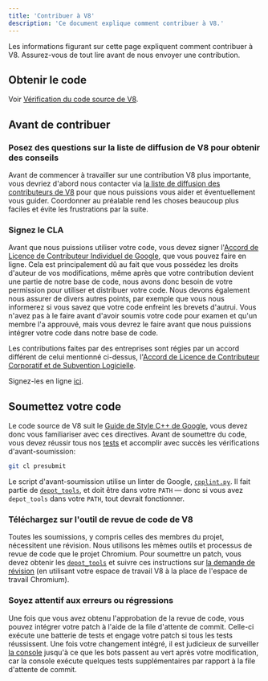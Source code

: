 ```yaml
---
title: 'Contribuer à V8'
description: 'Ce document explique comment contribuer à V8.'
---
```

Les informations figurant sur cette page expliquent comment contribuer à V8. Assurez-vous de tout lire avant de nous envoyer une contribution.

## Obtenir le code

Voir [Vérification du code source de V8](/docs/source-code).

## Avant de contribuer

### Posez des questions sur la liste de diffusion de V8 pour obtenir des conseils

Avant de commencer à travailler sur une contribution V8 plus importante, vous devriez d'abord nous contacter via [la liste de diffusion des contributeurs de V8](https://groups.google.com/group/v8-dev) pour que nous puissions vous aider et éventuellement vous guider. Coordonner au préalable rend les choses beaucoup plus faciles et évite les frustrations par la suite.

### Signez le CLA

Avant que nous puissions utiliser votre code, vous devez signer l'[Accord de Licence de Contributeur Individuel de Google](https://cla.developers.google.com/about/google-individual), que vous pouvez faire en ligne. Cela est principalement dû au fait que vous possédez les droits d'auteur de vos modifications, même après que votre contribution devient une partie de notre base de code, nous avons donc besoin de votre permission pour utiliser et distribuer votre code. Nous devons également nous assurer de divers autres points, par exemple que vous nous informerez si vous savez que votre code enfreint les brevets d'autrui. Vous n'avez pas à le faire avant d'avoir soumis votre code pour examen et qu'un membre l'a approuvé, mais vous devrez le faire avant que nous puissions intégrer votre code dans notre base de code.

Les contributions faites par des entreprises sont régies par un accord différent de celui mentionné ci-dessus, l'[Accord de Licence de Contributeur Corporatif et de Subvention Logicielle](https://cla.developers.google.com/about/google-corporate).

Signez-les en ligne [ici](https://cla.developers.google.com/).

## Soumettez votre code

Le code source de V8 suit le [Guide de Style C++ de Google](https://google.github.io/styleguide/cppguide.html), vous devez donc vous familiariser avec ces directives. Avant de soumettre du code, vous devez réussir tous nos [tests](/docs/test) et accomplir avec succès les vérifications d'avant-soumission:

```bash
git cl presubmit
```

Le script d'avant-soumission utilise un linter de Google, [`cpplint.py`](https://raw.githubusercontent.com/google/styleguide/gh-pages/cpplint/cpplint.py). Il fait partie de [`depot_tools`](https://dev.chromium.org/developers/how-tos/install-depot-tools), et doit être dans votre `PATH` — donc si vous avez `depot_tools` dans votre `PATH`, tout devrait fonctionner.

### Téléchargez sur l'outil de revue de code de V8

Toutes les soumissions, y compris celles des membres du projet, nécessitent une révision. Nous utilisons les mêmes outils et processus de revue de code que le projet Chromium. Pour soumettre un patch, vous devez obtenir les [`depot_tools`](https://dev.chromium.org/developers/how-tos/install-depot-tools) et suivre ces instructions sur [la demande de révision](https://chromium.googlesource.com/chromium/src/+/master/docs/contributing.md) (en utilisant votre espace de travail V8 à la place de l'espace de travail Chromium).

### Soyez attentif aux erreurs ou régressions

Une fois que vous avez obtenu l'approbation de la revue de code, vous pouvez intégrer votre patch à l'aide de la file d'attente de commit. Celle-ci exécute une batterie de tests et engage votre patch si tous les tests réussissent. Une fois votre changement intégré, il est judicieux de surveiller [la console](https://ci.chromium.org/p/v8/g/main/console) jusqu'à ce que les bots passent au vert après votre modification, car la console exécute quelques tests supplémentaires par rapport à la file d'attente de commit.
